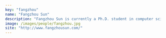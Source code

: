 ```yaml
---
key: "fangzhou"
name: "Fangzhou Sun"
description: "Fangzhou Sun is currently a Ph.D. student in computer science at Vanderbilt University. He received his M.S. degree in computer science from Vanderbilt University in 2015 and completed his undergraduate studies in computer science from Nanjing University, China in 2013. His main research topics include: (1) developing and managing applications, analytics tool boxes and platforms for smart city; (2) creating and integrating cyber-attack detection systems for heterogeneous web-based applications. He is also an active iOS app developer and web developer."
image: /images/people/fangzhou.jpg
site: "http://www.fangzhousun.com/"
---
```

